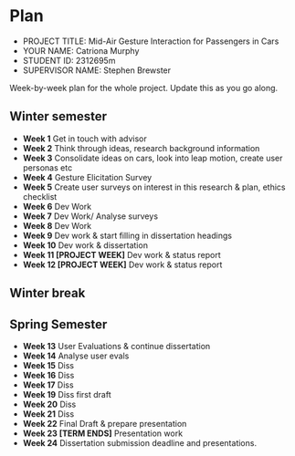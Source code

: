 # Plan

* PROJECT TITLE: Mid-Air Gesture Interaction for Passengers in Cars
* YOUR NAME: Catriona Murphy
* STUDENT ID: 2312695m
* SUPERVISOR NAME: Stephen Brewster

Week-by-week plan for the whole project. Update this as you go along.

## Winter semester

* **Week 1** Get in touch with advisor
* **Week 2** Think through ideas, research background information
* **Week 3** Consolidate ideas on cars, look into leap motion, create user personas etc
* **Week 4** Gesture Elicitation Survey
* **Week 5** Create user surveys on interest in this research & plan, ethics checklist
* **Week 6** Dev Work 
* **Week 7** Dev Work/ Analyse surveys
* **Week 8** Dev Work
* **Week 9** Dev work & start filling in dissertation headings
* **Week 10** Dev work & dissertation 
* **Week 11 [PROJECT WEEK]** Dev work & status report
* **Week 12 [PROJECT WEEK]** Dev work & status report

## Winter break

## Spring Semester

* **Week 13** User Evaluations & continue dissertation
* **Week 14** Analyse user evals
* **Week 15** Diss
* **Week 16** Diss
* **Week 17** Diss
* **Week 19** Diss first draft
* **Week 20** Diss
* **Week 21** Diss
* **Week 22** Final Draft & prepare presentation
* **Week 23 [TERM ENDS]** Presentation work
* **Week 24** Dissertation submission deadline and presentations.


